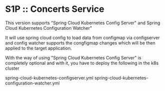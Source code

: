 # S1P :: Concerts Service

This version supports "Spring Cloud Kubernetes Config Server" and Spring Cloud Kubernetes Configuration Watcher"

It will use spring cloud config to load data from configmap via configserver
and config watcher supports the congfigmap changes which will be then applied
to the target application.

With the way of using "Spring Cloud Kubernetes Config Server" is completely optional and with it, you have to deploy
the following in the k8s cluster

spring-cloud-kubernetes-configserver.yml
spring-cloud-kubernetes-configuration-watcher.yml





